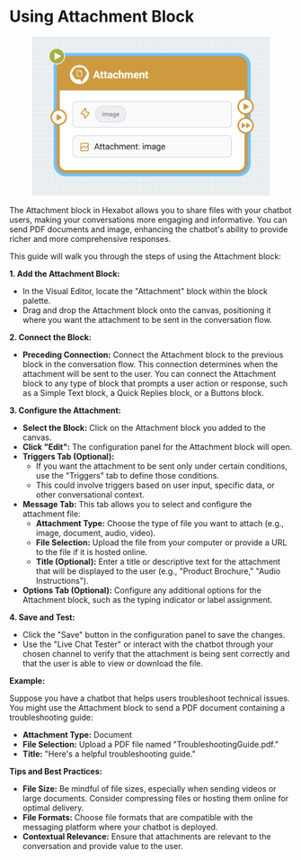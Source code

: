 # Using Attachment Block

<figure><img src="../../../.gitbook/assets/image (4).png" alt=""><figcaption></figcaption></figure>

The Attachment block in Hexabot allows you to share files with your chatbot users, making your conversations more engaging and informative. You can send PDF documents and image, enhancing the chatbot's ability to provide richer and more comprehensive responses.

This guide will walk you through the steps of using the Attachment block:

**1. Add the Attachment Block:**

* In the Visual Editor, locate the "Attachment" block within the block palette.
* Drag and drop the Attachment block onto the canvas, positioning it where you want the attachment to be sent in the conversation flow.

**2. Connect the Block:**

* **Preceding Connection:** Connect the Attachment block to the previous block in the conversation flow. This connection determines when the attachment will be sent to the user. You can connect the Attachment block to any type of block that prompts a user action or response, such as a Simple Text block, a Quick Replies block, or a Buttons block.

**3. Configure the Attachment:**

* **Select the Block:** Click on the Attachment block you added to the canvas.
* **Click "Edit":** The configuration panel for the Attachment block will open.
* **Triggers Tab (Optional):**
  * If you want the attachment to be sent only under certain conditions, use the "Triggers" tab to define those conditions.
  * This could involve triggers based on user input, specific data, or other conversational context.
* **Message Tab:** This tab allows you to select and configure the attachment file:
  * **Attachment Type:** Choose the type of file you want to attach (e.g., image, document, audio, video).
  * **File Selection:** Upload the file from your computer or provide a URL to the file if it is hosted online.
  * **Title (Optional):** Enter a title or descriptive text for the attachment that will be displayed to the user (e.g., "Product Brochure," "Audio Instructions").
* **Options Tab (Optional):** Configure any additional options for the Attachment block, such as the typing indicator or label assignment.

**4. Save and Test:**

* Click the "Save" button in the configuration panel to save the changes.
* Use the "Live Chat Tester" or interact with the chatbot through your chosen channel to verify that the attachment is being sent correctly and that the user is able to view or download the file.

**Example:**

Suppose you have a chatbot that helps users troubleshoot technical issues. You might use the Attachment block to send a PDF document containing a troubleshooting guide:

* **Attachment Type:** Document
* **File Selection:** Upload a PDF file named "TroubleshootingGuide.pdf."
* **Title:** "Here's a helpful troubleshooting guide."

**Tips and Best Practices:**

* **File Size:** Be mindful of file sizes, especially when sending videos or large documents. Consider compressing files or hosting them online for optimal delivery.
* **File Formats:** Choose file formats that are compatible with the messaging platform where your chatbot is deployed.
* **Contextual Relevance:** Ensure that attachments are relevant to the conversation and provide value to the user.
